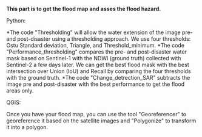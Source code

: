 
**This part is to get the flood map and asses the flood hazard.**

Python: 

*The code "Thresholding" will allow the water extension of the image pre- and post-disaster using a thresholding approach. We use four thresholds: Ostu Standard deviation, Triangle, and Threshold_minimum.
*The code "Performance_thresholding" compares the pre- and post-disaster water mask based on Sentinel-1 with the NDWI (ground truth) collected with Sentinel-2 a few days later. We can get the best flood mask with the best intersection over Union (IoU) and Recall by comparing the four thresholds with the ground truth.
*The code "Change_detrection_SAR" subtracts the image pre and post-disaster with the best performance to get the flood areas only.


QGIS:

Once you have your flood map, you can use the tool "Georeferencer" to georeference it based on the satellite images and "Polygonize" to transform it into a polygon. 

